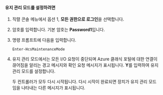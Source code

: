 <!--author=SharS last changed: 12/01/15-->

#### 유지 관리 모드를 설정하려면
1. 직렬 콘솔 메뉴에서 옵션 1, **모든 권한으로 로그인**을 선택합니다.
2. 암호를 입력합니다. 기본 암호는 **Password1**입니다.
3. 명령 프롬프트에 다음을 입력합니다.
   
     `Enter-HcsMaintenanceMode`
4. 유지 관리 모드에서는 모든 I/O 요청이 중단되며 Azure 클래식 포털에 대한 연결이 끊어짐을 알리는 경고 메시지와 확인 요청 메시지가 표시됩니다. **Y**를 입력하여 유지 관리 모드를 설정합니다.
   
    두 컨트롤러가 모두 다시 시작됩니다. 다시 시작이 완료되면 장치가 유지 관리 모드임을 나타내는 다른 메시지가 표시됩니다.

<!---HONumber=AcomDC_1203_2015-->